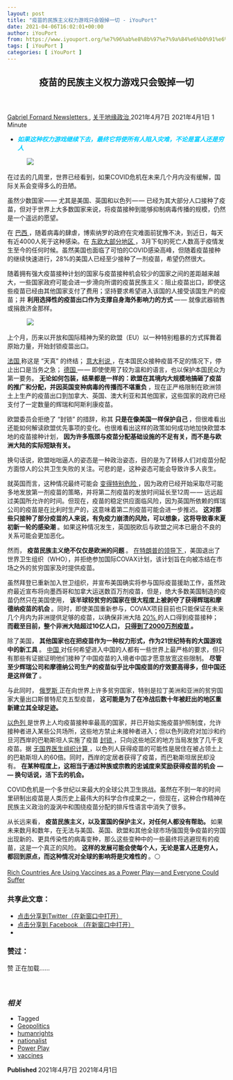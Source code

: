 ```yaml
---
layout: post
title: "疫苗的民族主义权力游戏只会毁掉一切 - iYouPort"
date: 2021-04-06T16:02:01+00:00
author: iYouPort
from: https://www.iyouport.org/%e7%96%ab%e8%8b%97%e7%9a%84%e6%b0%91%e6%97%8f%e4%b8%bb%e4%b9%89%e6%9d%83%e5%8a%9b%e6%b8%b8%e6%88%8f%e5%8f%aa%e4%bc%9a%e6%af%81%e6%8e%89%e4%b8%80%e5%88%87/
tags: [ iYouPort ]
categories: [ iYouPort ]
---
```


<article class="post-16395 post type-post status-publish format-standard has-post-thumbnail hentry category-newsletters category-56 tag-geopolitics tag-humanrights tag-nationalist tag-power-play tag-vaccines" id="post-16395">
 <header class="entry-header">
  <h1 class="entry-title">
   疫苗的民族主义权力游戏只会毁掉一切
  </h1>
 </header>
 <div class="entry-meta">
  <span class="byline">
   <a href="https://www.iyouport.org/author/gabrielfornard/" rel="author" title="由Gabriel Fornard发布">
    Gabriel Fornard
   </a>
  </span>
  <span class="cat-links">
   <a href="https://www.iyouport.org/category/newsletters/" rel="category tag">
    Newsletters
   </a>
   ,
   <a href="https://www.iyouport.org/category/%e5%85%b3%e4%ba%8e%e5%9c%b0%e7%bc%98%e6%94%bf%e6%b2%bb/" rel="category tag">
    关于地缘政治
   </a>
  </span>
  <span class="published-on">
   <time class="entry-date published" datetime="2021-04-07T00:02:01+08:00">
    2021年4月7日
   </time>
   <time class="updated" datetime="2021-04-01T19:44:32+08:00">
    2021年4月1日
   </time>
  </span>
  <span class="word-count">
   1 Minute
  </span>
 </div>
 <div class="entry-content">
  <ul>
   <li class="graf graf--p">
    <span style="color: #00ccff;">
     <em>
      <strong>
       如果这种权力游戏继续下去，最终它将使所有人陷入灾难，不论是富人还是穷人
      </strong>
     </em>
    </span>
   </li>
  </ul>
  <figure class="graf graf--figure">
   <img class="graf-image aligncenter jetpack-lazy-image" data-height="1170" data-image-id="1*ucInN2eyi3xdmikA10f18g.png" data-lazy-src="https://i1.wp.com/cdn-images-1.medium.com/max/1067/1*ucInN2eyi3xdmikA10f18g.png?w=1100&amp;is-pending-load=1#038;ssl=1" data-recalc-dims="1" data-width="2030" src="https://i1.wp.com/cdn-images-1.medium.com/max/1067/1*ucInN2eyi3xdmikA10f18g.png?w=1100&amp;ssl=1" srcset="data:image/gif;base64,R0lGODlhAQABAIAAAAAAAP///yH5BAEAAAAALAAAAAABAAEAAAIBRAA7"/>
   <noscript>
    <img class="graf-image aligncenter" data-height="1170" data-image-id="1*ucInN2eyi3xdmikA10f18g.png" data-recalc-dims="1" data-width="2030" src="https://i1.wp.com/cdn-images-1.medium.com/max/1067/1*ucInN2eyi3xdmikA10f18g.png?w=1100&amp;ssl=1"/>
   </noscript>
  </figure>
  <p class="graf graf--p">
   在过去的几周里，世界已经看到，如果COVID危机在未来几个月内没有缓解，国际关系会变得多么的丑陋。
  </p>
  <p class="graf graf--p">
   虽然少数国家 — — 尤其是美国、英国和以色列 — — 已经为其大部分人口接种了疫苗，但对于世界上大多数国家来说，将疫苗接种到能够抑制病毒传播的规模，仍然是一个遥远的愿望。
  </p>
  <p class="graf graf--p">
   在
   <a class="markup--anchor markup--p-anchor" data-href="https://www.columbian.com/news/2021/mar/27/daily-covid-19-deaths-near-4000-in-ravaged-brazil/" href="https://www.columbian.com/news/2021/mar/27/daily-covid-19-deaths-near-4000-in-ravaged-brazil/" rel="noopener" target="_blank">
    巴西
   </a>
   ，随着病毒的肆虐，博索纳罗的政府在灾难面前犹豫不决，到近日，每天有近4000人死于这种感染。在
   <a class="markup--anchor markup--p-anchor" data-href="https://www.bloomberg.com/news/articles/2021-03-25/poland-tightens-restrictions-as-covid-infections-spike-to-record" href="https://www.bloomberg.com/news/articles/2021-03-25/poland-tightens-restrictions-as-covid-infections-spike-to-record" rel="noopener" target="_blank">
    东欧大部分地区
   </a>
   ，3月下旬的死亡人数高于疫情发生至今的任何时候。虽然美国也面临了可怕的COVID感染高峰，但随着疫苗接种的继续快速进行，28%的美国人已经至少接种了一剂疫苗，希望仍然很大。
  </p>
  <p class="graf graf--p">
   随着拥有强大疫苗接种计划的国家与疫苗接种机会较少的国家之间的差距越来越大，一些国家政府可能会进一步滑向所谓的疫苗民族主义：阻止疫苗出口，即使这些疫苗已经由其他国家支付了费用；坚持要求希望进入该国的人接受该国生产的疫苗；并
   <strong class="markup--strong markup--p-strong">
    利用选择性的疫苗出口作为支撑自身海外影响力的方式
   </strong>
   — — 就像武器销售或捐救济金那样。
  </p>
  <figure class="graf graf--figure">
   <img class="graf-image aligncenter jetpack-lazy-image" data-height="808" data-image-id="1*pD1BsQaBTflIJoMun8rg9w.png" data-lazy-src="https://i2.wp.com/cdn-images-1.medium.com/max/1067/1*pD1BsQaBTflIJoMun8rg9w.png?w=1100&amp;is-pending-load=1#038;ssl=1" data-recalc-dims="1" data-width="828" src="https://i2.wp.com/cdn-images-1.medium.com/max/1067/1*pD1BsQaBTflIJoMun8rg9w.png?w=1100&amp;ssl=1" srcset="data:image/gif;base64,R0lGODlhAQABAIAAAAAAAP///yH5BAEAAAAALAAAAAABAAEAAAIBRAA7"/>
   <noscript>
    <img class="graf-image aligncenter" data-height="808" data-image-id="1*pD1BsQaBTflIJoMun8rg9w.png" data-recalc-dims="1" data-width="828" src="https://i2.wp.com/cdn-images-1.medium.com/max/1067/1*pD1BsQaBTflIJoMun8rg9w.png?w=1100&amp;ssl=1"/>
   </noscript>
  </figure>
  <p class="graf graf--p">
   上个月，历来以开放和国际精神为荣的欧盟（EU）以一种特别粗暴的方式挥舞着原始力量，开始封锁疫苗出口。
  </p>
  <p class="graf graf--p">
   <a class="markup--anchor markup--p-anchor" data-href="https://www.bbc.com/news/world-europe-56540149" href="https://www.bbc.com/news/world-europe-56540149" rel="noopener" target="_blank">
    法国
   </a>
   称这是 “天真” 的终结；
   <a class="markup--anchor markup--p-anchor" data-href="https://apnews.com/article/europe-global-trade-australia-italy-coronavirus-pandemic-a5f82147f950ad10312de96411a154a6" href="https://apnews.com/article/europe-global-trade-australia-italy-coronavirus-pandemic-a5f82147f950ad10312de96411a154a6" rel="noopener" target="_blank">
    意大利说
   </a>
   ，在本国民众接种疫苗不足的情况下，停止出口是当务之急；
   <a class="markup--anchor markup--p-anchor" data-href="https://www.wsj.com/articles/europes-leaders-look-at-export-limits-on-covid-19-vaccine-as-inoculations-creep-along-11616694468" href="https://www.wsj.com/articles/europes-leaders-look-at-export-limits-on-covid-19-vaccine-as-inoculations-creep-along-11616694468" rel="noopener" target="_blank">
    德国
   </a>
   — — 即使使用了较为温和的语言，也以保护本国民众为第一要务。
   <strong class="markup--strong markup--p-strong">
    无论如何包装，结果都是一样的：欧盟在其境内大规模地搞砸了疫苗的推广和分配，并因英国变种病毒的传播而不堪重负
   </strong>
   ，现在正严格限制在欧洲领土上生产的疫苗出口到加拿大、英国、澳大利亚和其他国家，这些国家的政府已经支付了一定数量的辉瑞和阿斯利康疫苗。
  </p>
  <p class="graf graf--p">
   欧盟委员会拒绝了 “封锁” 的措辞，称其
   <strong class="markup--strong markup--p-strong">
    只是在像美国一样保护自己
   </strong>
   ，但很难看出还能如何解读欧盟优先事项的变化。也很难看出这样的政策如何成功地加快欧盟本地的疫苗接种计划，
   <strong class="markup--strong markup--p-strong">
    因为许多瓶颈与疫苗分配基础设施的不足有关，而不是与欧洲大陆的实际短缺有关。
   </strong>
  </p>
  <p class="graf graf--p">
   换句话说，欧盟咄咄逼人的姿态是一种政治姿态，目的是为了转移人们对疫苗分配方面惊人的公共卫生失败的关注。可悲的是，这种姿态可能会导致许多人丧生。
  </p>
  <p class="graf graf--p">
   就英国而言，这种情况最终可能会
   <a class="markup--anchor markup--p-anchor" data-href="https://www.cnbc.com/2021/03/18/covid-vaccine-uk-supplies-to-slow-in-coming-weeks-rollout-at-risk.html" href="https://www.cnbc.com/2021/03/18/covid-vaccine-uk-supplies-to-slow-in-coming-weeks-rollout-at-risk.html" rel="noopener" target="_blank">
    变得特别危险
   </a>
   ，因为政府已经开始采取尽可能多地发放第一剂疫苗的策略，并将第二剂疫苗的发放时间延长至12周 — — 远远超过美国所允许的时间。但现在，疫苗的稳定供应面临风险，因为英国所依赖的辉瑞公司的疫苗是在比利时生产的，这意味着第二剂疫苗可能会进一步推迟。
   <strong class="markup--strong markup--p-strong">
    这对那些只接种了部分疫苗的人来说，有免疫力崩溃的风险，可以想象，这将导致春末夏初新一轮的感染潮
   </strong>
   。如果这种情况发生，英国脱欧后与欧盟之间本已磨合不良的关系可能会更加恶化。
  </p>
  <p class="graf graf--p">
   然而，
   <strong class="markup--strong markup--p-strong">
    疫苗民族主义绝不仅仅是欧洲的问题
   </strong>
   。
   <a class="markup--anchor markup--p-anchor" data-href="https://www.washingtonpost.com/world/coronavirus-vaccine-trump/2020/09/01/b44b42be-e965-11ea-bf44-0d31c85838a5_story.html" href="https://www.washingtonpost.com/world/coronavirus-vaccine-trump/2020/09/01/b44b42be-e965-11ea-bf44-0d31c85838a5_story.html" rel="noopener" target="_blank">
    在特朗普的领导下
   </a>
   ，美国退出了世界卫生组织（WHO），并拒绝参加国际COVAX计划，该计划旨在向被冻结在市场之外的贫穷国家及时提供疫苗。
  </p>
  <p class="graf graf--p">
   虽然拜登已重新加入世卫组织，并宣布美国确实将参与国际疫苗援助工作，虽然政府最近宣布将向墨西哥和加拿大运送数百万剂疫苗，但是，绝大多数美国制造的疫苗仍然只在美国使用，
   <strong class="markup--strong markup--p-strong">
    该半球较贫穷的国家在很大程度上被剥夺了获得辉瑞和摩德纳疫苗的机会
   </strong>
   。同时，即使美国重新参与，COVAX项目目前也只能保证在未来几个月内为非洲提供足够的疫苗，以确保非洲大陆
   <a class="markup--anchor markup--p-anchor" data-href="https://www.bbc.com/news/56100076" href="https://www.bbc.com/news/56100076" rel="noopener" target="_blank">
    20%
   </a>
   的人口得到疫苗接种；
   <strong class="markup--strong markup--p-strong">
    而截至目前，整个非洲大陆超过10亿人口，
   </strong>
   <a class="markup--anchor markup--p-anchor" data-href="https://www.bbc.com/news/56100076" href="https://www.bbc.com/news/56100076" rel="noopener" target="_blank">
    <strong class="markup--strong markup--p-strong">
     只得到了2000万剂疫苗
    </strong>
   </a>
   <strong class="markup--strong markup--p-strong">
    。
   </strong>
  </p>
  <p class="graf graf--p">
   除了美国，
   <strong class="markup--strong markup--p-strong">
    其他国家也在把疫苗作为一种权力形式，作为21世纪特有的大国游戏中的新工具
   </strong>
   。
   <a class="markup--anchor markup--p-anchor" data-href="https://www.cnn.com/travel/article/covid-vaccine-travel-visa-rules-intl-hnk/index.html" href="https://www.cnn.com/travel/article/covid-vaccine-travel-visa-rules-intl-hnk/index.html" rel="noopener" target="_blank">
    中国
   </a>
   对任何希望进入中国的人都有一些世界上最严格的要求，但只有那些有证据证明他们接种了中国疫苗的入境者中国才愿意放宽这些限制。
   <strong class="markup--strong markup--p-strong">
    尽管至少辉瑞公司和摩德纳公司生产的疫苗似乎比中国疫苗的疗效要高得多，但中国还是这样做了
   </strong>
   。
  </p>
  <p class="graf graf--p">
   与此同时，
   <a class="markup--anchor markup--p-anchor" data-href="https://www.nytimes.com/2021/02/19/world/europe/russia-coronavirus-vaccine-soft-power.html" href="https://www.nytimes.com/2021/02/19/world/europe/russia-coronavirus-vaccine-soft-power.html" rel="noopener" target="_blank">
    俄罗斯
   </a>
   正在向世界上许多贫穷国家，特别是拉丁美洲和亚洲的贫穷国家大量出口斯普特尼克五型疫苗，
   <strong class="markup--strong markup--p-strong">
    这可能是为了在冷战后数十年被赶出的地区重新建立其全球足迹。
   </strong>
  </p>
  <p class="graf graf--p">
   <a class="markup--anchor markup--p-anchor" data-href="https://www.healthaffairs.org/do/10.1377/hblog20210315.476220/full/" href="https://www.healthaffairs.org/do/10.1377/hblog20210315.476220/full/" rel="noopener" target="_blank">
    以色列
   </a>
   是世界上人均疫苗接种率最高的国家，并已开始实施疫苗护照制度，允许接种者进入某些公共场所，这些地方禁止未接种者进入；但以色列政府对加沙和约旦河西岸的巴勒斯坦人实施了疫苗
   <a class="markup--anchor markup--p-anchor" data-href="https://www.bbc.com/news/55800921" href="https://www.bbc.com/news/55800921" rel="noopener" target="_blank">
    封锁
   </a>
   ，只向这些地区的地方当局发放了几千支疫苗。据
   <a class="markup--anchor markup--p-anchor" data-href="https://www.doctorswithoutborders.org/what-we-do/news-stories/story/palestinians-left-out-israels-covid-19-vaccination-success-story" href="https://www.doctorswithoutborders.org/what-we-do/news-stories/story/palestinians-left-out-israels-covid-19-vaccination-success-story" rel="noopener" target="_blank">
    无国界医生组织计算
   </a>
   ，以色列人获得疫苗的可能性是居住在被占领土上的巴勒斯坦人的60倍。同时，西岸的定居者获得了疫苗，而巴勒斯坦居民却没有。
   <strong class="markup--strong markup--p-strong">
    在某种程度上，这相当于通过种族或宗教的忠诚度来奖励获得疫苗的机会  — — 换句话说，活下去的机会。
   </strong>
  </p>
  <p class="graf graf--p">
   COVID危机是一个多世纪以来最大的全球公共卫生挑战。虽然在不到一年的时间里研制出疫苗是人类历史上最伟大的科学合作成果之一，但现在，这种合作精神在民族主义政治的漩涡中和围绕疫苗分配的排斥性语言中消失了很多。
  </p>
  <p class="graf graf--p">
   从长远来看，
   <strong class="markup--strong markup--p-strong">
    疫苗民族主义，以及富国的保护主义，对任何人都没有帮助。
   </strong>
   如果未来数月和数年，在无法与美国、英国、欧盟和其他全球市场强国竞争疫苗的穷国出现新的、更具传染性的病毒变种，那么这些变种中的一些最终将逃避现有的疫苗，这是一个真正的风险。
   <strong class="markup--strong markup--p-strong">
    这样的发展可能会使每个人，无论是富人还是穷人，都回到原点，而这种情况对全球的影响将是灾难性的
   </strong>
   。⚪️
  </p>
  <p class="graf graf--p">
   <a class="markup--anchor markup--p-anchor" data-href="https://truthout.org/articles/rich-countries-are-using-vaccines-as-a-power-play-and-everyone-could-suffer/" href="https://truthout.org/articles/rich-countries-are-using-vaccines-as-a-power-play-and-everyone-could-suffer/" rel="noopener" target="_blank">
    Rich Countries Are Using Vaccines as a Power Play — and Everyone Could Suffer
   </a>
  </p>
  <div id="atatags-1611829871-60afb5dd773bd">
  </div>
  <div class="sharedaddy sd-sharing-enabled">
   <div class="robots-nocontent sd-block sd-social sd-social-icon sd-sharing">
    <h3 class="sd-title">
     共享此文章：
    </h3>
    <div class="sd-content">
     <ul>
      <li class="share-twitter">
       <a class="share-twitter sd-button share-icon no-text" data-shared="sharing-twitter-16395" href="https://www.iyouport.org/%e7%96%ab%e8%8b%97%e7%9a%84%e6%b0%91%e6%97%8f%e4%b8%bb%e4%b9%89%e6%9d%83%e5%8a%9b%e6%b8%b8%e6%88%8f%e5%8f%aa%e4%bc%9a%e6%af%81%e6%8e%89%e4%b8%80%e5%88%87/?share=twitter" rel="nofollow noopener noreferrer" target="_blank" title="点击分享到Twitter">
        <span>
        </span>
        <span class="sharing-screen-reader-text">
         点击分享到Twitter（在新窗口中打开）
        </span>
       </a>
      </li>
      <li class="share-facebook">
       <a class="share-facebook sd-button share-icon no-text" data-shared="sharing-facebook-16395" href="https://www.iyouport.org/%e7%96%ab%e8%8b%97%e7%9a%84%e6%b0%91%e6%97%8f%e4%b8%bb%e4%b9%89%e6%9d%83%e5%8a%9b%e6%b8%b8%e6%88%8f%e5%8f%aa%e4%bc%9a%e6%af%81%e6%8e%89%e4%b8%80%e5%88%87/?share=facebook" rel="nofollow noopener noreferrer" target="_blank" title="点击分享到 Facebook ">
        <span>
        </span>
        <span class="sharing-screen-reader-text">
         点击分享到 Facebook （在新窗口中打开）
        </span>
       </a>
      </li>
      <li class="share-end">
      </li>
     </ul>
    </div>
   </div>
  </div>
  <div class="sharedaddy sd-block sd-like jetpack-likes-widget-wrapper jetpack-likes-widget-unloaded" data-name="like-post-frame-161182987-16395-60afb5dd77c41" data-src="https://widgets.wp.com/likes/#blog_id=161182987&amp;post_id=16395&amp;origin=www.iyouport.org&amp;obj_id=161182987-16395-60afb5dd77c41" id="like-post-wrapper-161182987-16395-60afb5dd77c41">
   <h3 class="sd-title">
    赞过：
   </h3>
   <div class="likes-widget-placeholder post-likes-widget-placeholder" style="height: 55px;">
    <span class="button">
     <span>
      赞
     </span>
    </span>
    <span class="loading">
     正在加载……
    </span>
   </div>
   <span class="sd-text-color">
   </span>
   <a class="sd-link-color">
   </a>
  </div>
  <div class="jp-relatedposts" id="jp-relatedposts">
   <h3 class="jp-relatedposts-headline">
    <em>
     相关
    </em>
   </h3>
  </div>
 </div>
 <div class="entry-footer">
  <ul class="post-tags light-text">
   <li>
    Tagged
   </li>
   <li>
    <a href="https://www.iyouport.org/tag/geopolitics/" rel="tag">
     Geopolitics
    </a>
   </li>
   <li>
    <a href="https://www.iyouport.org/tag/humanrights/" rel="tag">
     humanrights
    </a>
   </li>
   <li>
    <a href="https://www.iyouport.org/tag/nationalist/" rel="tag">
     nationalist
    </a>
   </li>
   <li>
    <a href="https://www.iyouport.org/tag/power-play/" rel="tag">
     Power Play
    </a>
   </li>
   <li>
    <a href="https://www.iyouport.org/tag/vaccines/" rel="tag">
     vaccines
    </a>
   </li>
  </ul>
 </div>
 <div class="entry-author-wrapper">
  <div class="site-posted-on">
   <strong>
    Published
   </strong>
   <time class="entry-date published" datetime="2021-04-07T00:02:01+08:00">
    2021年4月7日
   </time>
   <time class="updated" datetime="2021-04-01T19:44:32+08:00">
    2021年4月1日
   </time>
  </div>
 </div>
</article>

